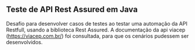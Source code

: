## Teste de API Rest Assured em Java
Desafio para desenvolver casos de testes ao testar uma automação da API Restfull, usando a biblioteca Rest Assured. A documentação da api viacep (https://viacep.com.br/) foi consultada, para que os cenários pudessem ser desenvolvidos.
